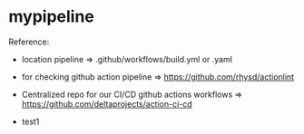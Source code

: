 # mypipeline
Reference:
- location pipeline => .github/workflows/build.yml or .yaml
- for checking github action pipeline => https://github.com/rhysd/actionlint
- Centralized repo for our CI/CD github actions workflows => https://github.com/deltaprojects/action-ci-cd

- test1

